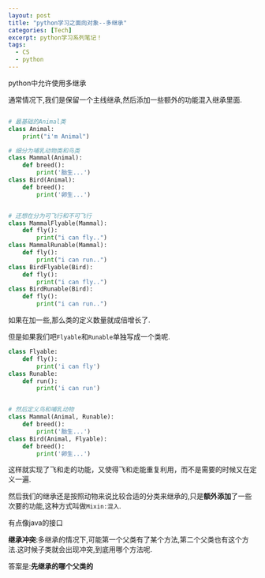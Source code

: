 ```yaml
---
layout: post
title: "python学习之面向对象--多继承"
categories: [Tech]
excerpt: python学习系列笔记！
tags:
  - CS
  - python
---
```



python中允许使用多继承


通常情况下,我们是保留一个主线继承,然后添加一些额外的功能混入继承里面.

```python

# 最基础的Animal类
class Animal:
    print("i'm Animal")

# 细分为哺乳动物类和鸟类
class Mammal(Animal):
    def breed():
        print('胎生...')
class Bird(Animal):
    def breed():
        print('卵生...')


# 还想在分为可飞行和不可飞行
class MammalFlyable(Mammal):
    def fly():
        print("i can fly..")
class MammalRunable(Mammal):
    def fly():
        print("i can run..")
class BirdFlyable(Bird):
    def fly():
        print("i can fly..")
class BirdRunable(Bird):
    def fly():
        print("i can run..")
```


如果在加一些,那么类的定义数量就成倍增长了.

但是如果我们吧`Flyable`和`Runable`单独写成一个类呢.

```python
class Flyable:
    def fly():
        print('i can fly')
class Runable:
    def run():
        print('i can run')


# 然后定义鸟和哺乳动物
class Mammal(Animal, Runable):
    def breed():
        print('胎生...')
class Bird(Animal, Flyable):
    def breed():
        print('卵生...')
```

这样就实现了飞和走的功能，又使得飞和走能重复利用，而不是需要的时候又在定义一遍.

然后我们的继承还是按照动物来说比较合适的分类来继承的,只是**额外添加**了一些次要的功能,这种方式叫做`Mixin:混入`.

有点像java的接口


**继承冲突**:多继承的情况下,可能第一个父类有了某个方法,第二个父类也有这个方法.这时候子类就会出现冲突,到底用哪个方法呢.

答案是:**先继承的哪个父类的**
